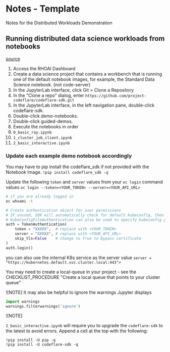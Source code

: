 # Notes - Template

Notes for the  Distributed Workloads Demonstration

## Running distributed data science workloads from notebooks

[source](https://access.redhat.com/documentation/en-us/red_hat_openshift_ai_self-managed/2.10/html/working_with_distributed_workloads/running-distributed-workloads_distributed-workloads)

1. Access the RHOAI Dashboard
1. Create a data science project that contains a workbench that is running one of the default notebook images, for example, the Standard Data Science notebook. (not code-server)
1. In the JupyterLab interface, click Git > Clone a Repository
1. In the "Clone a repo" dialog, enter `https://github.com/project-codeflare/codeflare-sdk.git`
1. In the JupyterLab interface, in the left navigation pane, double-click codeflare-sdk.
1. Double-click demo-notebooks.
1. Double-click guided-demos.
1. Execute the notebooks in order
1. `0_basic_ray.ipynb`
1. `1_cluster_job_client.ipynb`
1. `2_basic_interactive.ipynb`

### Update each example demo notebook accordingly

You may have to pip install the codeflare_sdk if not provided with the Notebook Image.
`!pip install codeflare_sdk -q`

Update the following `token` and `server` values from your `oc login` command values
`oc login --token=<YOUR_TOKEN> --server=<YOUR_API_URL>`

```sh
# if you are already logged in
oc whoami -t
```

```python
# Create authentication object for user permissions
# IF unused, SDK will automatically check for default kubeconfig, then in-cluster config
# KubeConfigFileAuthentication can also be used to specify kubeconfig path manually
auth = TokenAuthentication(
    token = "XXXXX",  # replace with <YOUR_TOKEN>
    server = "XXXXX", # replace with <YOUR_API_URL>
    skip_tls=False    # change to True to bypass certificate
)
auth.login()
```

you can also use the internal K8s service as the server value
`server = "https://kubernetes.default.svc.cluster.local:443">`

You may need to create a local-queue in your project - see the CHECKLIST_PROCEDURE "Create a local queue that points to your cluster queue"

![NOTE]
It may also be helpful to ignore the warnings Jupyter displays

```python
import warnings
warnings.filterwarnings('ignore')
```

![NOTE]

`2_basic_interactive.ipynb` will require you to upgrade the `codeflare-sdk` to the latest to avoid errors. Append a cell at the top with the following:

```ssh
!pip install -U pip -q
!pip install -U codeflare-sdk -q
```
